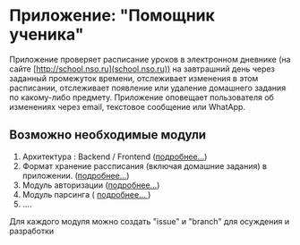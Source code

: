 # **Приложение: "Помощник ученика"**

Приложение проверяет расписание уроков в электронном дневнике (на сайте [http://school.nso.ru](school.nso.ru)) на завтрашний день через заданный промежуток времени, отслеживает изменения в этом расписании, отслеживает появление или удаление домашнего задания по какому-либо предмету.  Приложение оповещает пользователя об изменениях через email, текстовое сообщение или WhatApp. 

## Возможно необходимые модули
 1. Архитектура : Backend / Frontend  ([подробнее...](https://blog.skillfactory.ru/chem-frontend-otlichaetsya-ot-backenda-obyasnyaem-na-memah/))
 2. Формат хранение рассписания (включая домашние задания) в приложении. ([подробнее...](https://ru.stackoverflow.com/questions/1182125/%D0%A7%D1%82%D0%BE-%D0%BB%D1%83%D1%87%D1%88%D0%B5-%D0%B8%D1%81%D0%BF%D0%BE%D0%BB%D1%8C%D0%B7%D0%BE%D0%B2%D0%B0%D1%82%D1%8C-json-sql-%D0%B8%D0%BB%D0%B8-%D1%87%D1%82%D0%BE-%D1%82%D0%BE-%D0%B4%D1%80%D1%83%D0%B3%D0%BE%D0%B5))  
 3. Модуль авторизации ([подробнее...](https://www.digitalocean.com/community/tutorials/how-to-get-started-with-the-requests-library-in-python-ru))
 4. Модуль парсинга ( [подробнее... ](https://timeweb.com/ru/community/articles/chto-takoe-parser))
 5. ....

Для каждого модуля можно создать "issue" и "branch" для осуждения и разработки
